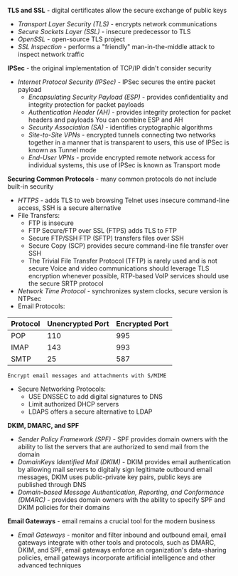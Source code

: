 **TLS and SSL** - digital certificates allow the secure exchange of public keys
- *Transport Layer Security (TLS)* - encrypts network communications
- *Secure Sockets Layer (SSL)* - insecure predecessor to TLS
- *OpenSSL* - open-source TLS project
- *SSL Inspection* - performs a "friendly" man-in-the-middle attack to inspect network traffic

**IPSec** - the original implementation of TCP/IP didn't consider security
- *Internet Protocol Security (IPSec)* - IPSec secures the entire packet payload
	- *Encapsulating Security Payload (ESP)* - provides confidentiality and integrity protection for packet payloads
	- *Authentication Header (AH)* - provides integrity protection for packet headers and payloads
	You can combine ESP and AH
	- *Security Association (SA)* - identifies cryptographic algorithms
	- *Site-to-Site VPNs* - encrypted tunnels connecting two networks together in a manner that is transparent to users, this use of IPSec is known as Tunnel mode
	- *End-User VPNs* - provide encrypted remote network access for individual systems, this use of IPSec is known as Transport mode

**Securing Common Protocols** - many common protocols do not include built-in security
- *HTTPS* - adds TLS to web browsing
Telnet uses insecure command-line access, SSH is a secure alternative
- File Transfers:
	- FTP is insecure
	- FTP Secure/FTP over SSL (FTPS) adds TLS to FTP
	- Secure FTP/SSH FTP (SFTP) transfers files over SSH
	- Secure Copy (SCP) provides secure command-line file transfer over SSH
	- The Trivial File Transfer Protocol (TFTP) is rarely used and is not secure
Voice and video communications should leverage TLS encryption whenever possible, RTP-based VoIP services should use the secure SRTP protocol
- *Network Time Protocol* - synchronizes system clocks, secure version is NTPsec
- Email Protocols:

| Protocol | Unencrypted Port | Encrypted Port |
| -------- | ---------------- | -------------- |
| POP      | 110              | 995            |
| IMAP     | 143              | 993            |
| SMTP     | 25               | 587            |
	Encrypt email messages and attachments with S/MIME
- Secure Networking Protocols:
	- USE DNSSEC to add digital signatures to DNS
	- Limit authorized DHCP servers
	- LDAPS offers a secure alternative to LDAP

**DKIM, DMARC, and SPF**
- *Sender Policy Framework (SPF)* - SPF provides domain owners with the ability to list the servers that are authorized to send mail from the domain
- *DomainKeys Identified Mail (DKIM)* - DKIM provides email authentication by allowing mail servers to digitally sign legitimate outbound email messages, DKIM uses public-private key pairs, public keys are published through DNS
- *Domain-based Message Authentication, Reporting, and Conformance (DMARC)* - provides domain owners with the ability to specify SPF and DKIM policies for their domains

**Email Gateways** - email remains a crucial tool for the modern business
- *Email Gateways* - monitor and filter inbound and outbound email, email gateways integrate with other tools and protocols, such as DMARC, DKIM, and SPF, email gateways enforce an organization's data-sharing policies, email gateways incorporate artificial intelligence and other advanced techniques